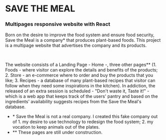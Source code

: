 <h1>SAVE THE MEAL</h1>
<h3>Multipages responsive website with React</h3>

<p>Born on the desire to improve the food system and ensure food security, Save the Meal is a company* that produces plant-based foods. This project is a multipage website that advertises the company and its products. <p>
  <br>
<p>The website consists of a Landing Page - Home -, three other pages** (1. Foods - where visitor can explore the details and benefits of the products; 2. Store - an e-commerce where to order and buy the products that you like; 3. Recipes - a database of many plant-based recipes that visitor can follow when they need some inspirations in the kitchen). In addiction, the released of an extra session is scheduled - "Don't waste it, Taste it!" - which is a web app that keeps track of the users' pantry and based on the ingredients' availability suggests recipes from the Save the Meal's database. </p>
  
  <ul>
  <li>* Save the Meal is not a real company. I created this fake company out of 1. my desire to use technology to redesign the food system; 2. my vocation to keep animals out of the plates. </li>
  <li>** These pages are still under construction.</li>
  </ul>
